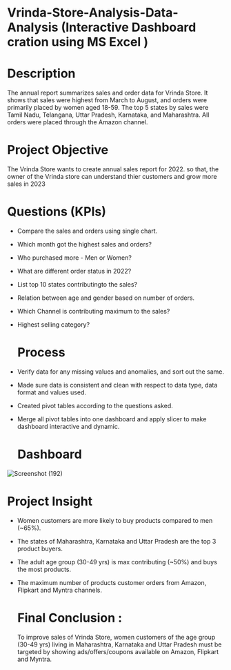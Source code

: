 # Vrinda-Store-Analysis-Data-Analysis (Interactive Dashboard cration using MS Excel )

# Description
The annual report summarizes sales and order data for Vrinda Store. It shows that sales were highest from March to August, and orders were primarily placed by women aged 18-59. The top 5 states by sales were Tamil Nadu, Telangana, Uttar Pradesh, Karnataka, and Maharashtra. All orders were placed through the Amazon channel.

# Project Objective

The Vrinda Store wants to create annual sales report for 2022. so that, the owner of the Vrinda store can understand thier customers and grow more sales in 2023

# Questions (KPIs)

- Compare the sales and orders using single chart.
- Which month got the highest sales and orders?
- Who purchased more - Men or Women?
- What are different order status in 2022?
- List top 10 states contributingto the sales?
- Relation between age and gender based on number of orders.
- Which Channel is contributing maximum to the sales?
- Highest selling category?

  # Process

- Verify data for any missing values and anomalies, and sort out the same.
- Made sure data is consistent and clean with respect to data type, data format and values used.
- Created pivot tables according to the questions asked.
- Merge all pivot tables into one dashboard and apply slicer to make dashboard interactive and dynamic.

  # Dashboard

![Screenshot (192)](https://github.com/Mohitsachdev1507/Vrinda-Store-Analysis-PowerBI/assets/124619208/3b19e12e-f8e3-4a97-999a-a7260b9e4903)

# Project Insight

- Women customers are more likely to buy products compared to men (~65%).
- The states of Maharashtra, Karnataka and Uttar Pradesh are the top 3 product buyers.
- The adult age group (30-49 yrs) is max contributing (~50%) and buys the most products.
- The maximum number of products customer orders from Amazon, Flipkart and Myntra channels.

  # Final Conclusion :

  To improve sales of Vrinda Store, women customers of the age group (30-49 yrs) living in Maharashtra, Karnataka and Uttar Pradesh must be targeted by showing ads/offers/coupons available on Amazon, Flipkart and Myntra.
